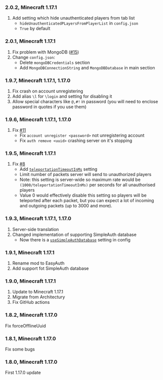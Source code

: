 ### 2.0.2, Minecraft 1.17.1

1) Add setting which hide unauthenticated players from tab list
   - `hideUnauthenticatedPLayersFromPlayerList` in `config.json`
   - `True` by default

### 2.0.1, Minecraft 1.17.1

1) Fix problem with MongoDB ([#15](https://github.com/NikitaCartes/EasyAuth/issues/15)) 
2) Change `config.json`:
   - Delete `mongoDBCredentials` section
   - Add `MongoDBConnectionString` and `MongoDBDatabase` in main section 

### 1.9.7, Minecraft 1.17.1, 1.17.0

1) Fix crash on account unregistering
2) Add alias `\l` for `\login` and setting for disabling it
3) Allow special characters like `@,#!` in password (you will need to enclose password in quotes if you use them)

### 1.9.6, Minecraft 1.17.1, 1.17.0

1) Fix [#11](https://github.com/NikitaCartes/EasyAuth/issues/11)
   - Fix `account unregister <password>` not unregistering account
   - Fix `auth remove <uuid>` crashing server on it's stopping

### 1.9.5, Minecraft 1.17.1

1) Fix [#8](https://github.com/NikitaCartes/EasyAuth/issues/8)
    - Add [`teleportationTimeoutInMs`](https://github.com/NikitaCartes/EasyAuth/wiki/Config#experimental-part) setting
    - Limit number of packets server will send to unauthorized players
    - Note: this setting is server-wide so maximum rate would be `(1000/teleportationTimeoutInMs)` per seconds for all unauthorised players
    - Value 0 would effectively disable this setting so players will be teleported after each packet, but you can expect a lot of incoming and outgoing packets (up to 3000 and more).

### 1.9.3, Minecraft 1.17.1, 1.17.0

1) Server-side translation
2) Changed implementation of supporting SimpleAuth database
    - Now there is a [`useSimpleAuthDatabase`](https://github.com/NikitaCartes/EasyAuth/wiki/Config#experimental-part) setting in config

### 1.9.1, Minecraft 1.17.1

1) Rename mod to EasyAuth
2) Add support fot SimpleAuth database

### 1.9.0, Minecraft 1.17.1

1) Update to Minecraft 1.17.1
2) Migrate from Architectury
3) Fix GitHub actions

### 1.8.2, Minecraft 1.17.0

Fix forceOfflineUuid

### 1.8.1, Minecraft 1.17.0

Fix some bugs

### 1.8.0, Minecraft 1.17.0

First 1.17.0 update